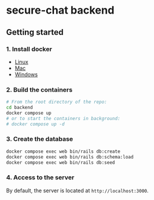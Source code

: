 # secure-chat backend

## Getting started

### 1. Install docker

- [Linux](https://docs.docker.com/desktop/setup/install/linux/)
- [Mac](https://docs.docker.com/desktop/setup/install/mac-install/)
- [Windows](https://docs.docker.com/desktop/setup/install/windows-install/)

### 2. Build the containers

```sh
# From the root directory of the repo:
cd backend
docker compose up
# or to start the containers in background:
# docker compose up -d
```

### 3. Create the database

```sh
docker compose exec web bin/rails db:create
docker compose exec web bin/rails db:schema:load
docker compose exec web bin/rails db:seed
```

### 4. Access to the server

By default, the server is located at `http://localhost:3000`.
